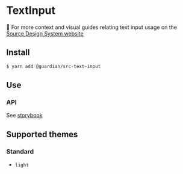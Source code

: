 # TextInput

📣 For more context and visual guides relating text input usage on the [Source Design System website](https://www.theguardian.design/2a1e5182b/p/097455-text-input-field/b/050445)

## Install

```sh
$ yarn add @guardian/src-text-input
```

## Use

### API

See [storybook](https://guardian.github.io/source/?path=/docs/source-src-text-area-text-area--demo)

## Supported themes

### Standard

-   `light`

